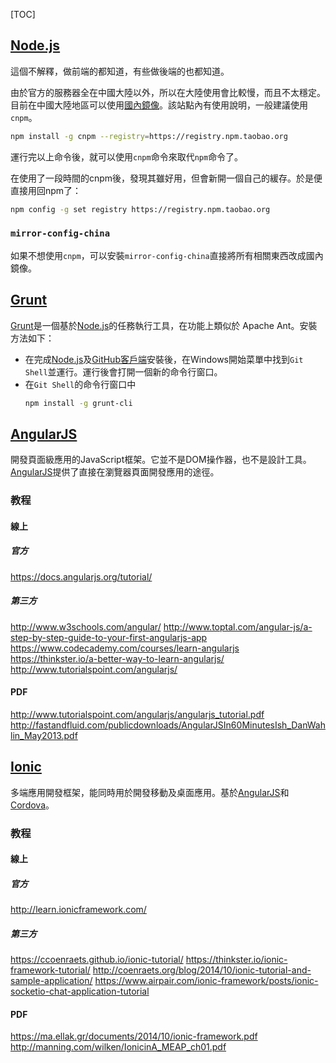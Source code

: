 [TOC]


[GitHub]: http://github.com/ (GitHub 官方)
[nodejs]: http://nodejs.org/ (nodejs 官方)
[grunt]: http://gruntjs.com/ (Grunt 官方)
[angular]: https://angularjs.org/ (AngularJS 官方)
[ionic]: http://ionicframework.com/ (Ionic Official Site)
[cordova]: https://cordova.apache.org/ (Apache Cordova Official Site)


## [Node.js][nodejs]

這個不解釋，做前端的都知道，有些做後端的也都知道。

由於官方的服務器全在中國大陸以外，所以在大陸使用會比較慢，而且不太穩定。目前在中國大陸地區可以使用[國內鏡像](http://npm.taobao.org/)。該站點內有使用說明，一般建議使用`cnpm`。

```bash
npm install -g cnpm --registry=https://registry.npm.taobao.org
```

運行完以上命令後，就可以使用`cnpm`命令來取代`npm`命令了。

在使用了一段時間的cnpm後，發現其雖好用，但會新開一個自己的緩存。於是便直接用回npm了：

```bash
npm config -g set registry https://registry.npm.taobao.org
```

### `mirror-config-china`

如果不想使用`cnpm`，可以安裝`mirror-config-china`直接將所有相關東西改成國內鏡像。


## [Grunt][grunt]

[Grunt][grunt]是一個基於[Node.js][nodejs]的任務執行工具，在功能上類似於 Apache Ant。安裝方法如下：

- 在完成[Node.js][nodejs]及[GitHub客戶端][github]安裝後，在Windows開始菜單中找到`Git Shell`並運行。運行後會打開一個新的命令行窗口。
- 在`Git Shell`的命令行窗口中
  ```bash
  npm install -g grunt-cli
  ```


## [AngularJS][angular]

開發頁面級應用的JavaScript框架。它並不是DOM操作器，也不是設計工具。[AngularJS][angular]提供了直接在瀏覽器頁面開發應用的途徑。


### 教程

#### 線上

##### 官方

https://docs.angularjs.org/tutorial/

##### 第三方
http://www.w3schools.com/angular/
http://www.toptal.com/angular-js/a-step-by-step-guide-to-your-first-angularjs-app
https://www.codecademy.com/courses/learn-angularjs
https://thinkster.io/a-better-way-to-learn-angularjs/
http://www.tutorialspoint.com/angularjs/


#### PDF

http://www.tutorialspoint.com/angularjs/angularjs_tutorial.pdf
http://fastandfluid.com/publicdownloads/AngularJSIn60MinutesIsh_DanWahlin_May2013.pdf


## [Ionic][ionic]

多端應用開發框架，能同時用於開發移動及桌面應用。基於[AngularJS][angular]和[Cordova][cordova]。


### 教程

#### 線上

##### 官方

http://learn.ionicframework.com/

##### 第三方

https://ccoenraets.github.io/ionic-tutorial/
https://thinkster.io/ionic-framework-tutorial/
http://coenraets.org/blog/2014/10/ionic-tutorial-and-sample-application/
https://www.airpair.com/ionic-framework/posts/ionic-socketio-chat-application-tutorial


#### PDF

https://ma.ellak.gr/documents/2014/10/ionic-framework.pdf
http://manning.com/wilken/IonicinA_MEAP_ch01.pdf
